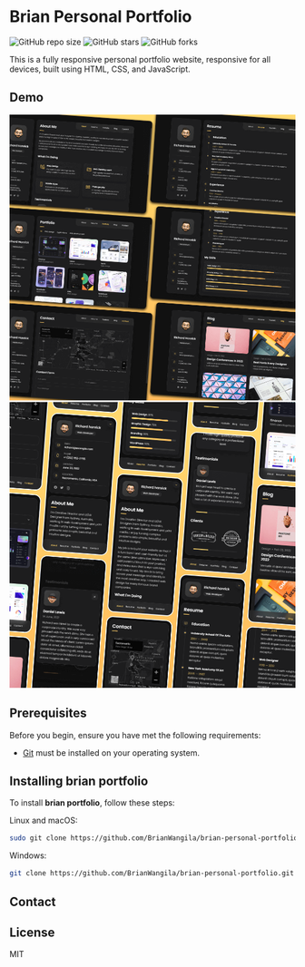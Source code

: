 # Brian Personal Portfolio

![GitHub repo size](https://img.shields.io/github/repo-size/BrianWangila/brian-personal-portfolio)
![GitHub stars](https://img.shields.io/github/stars/BrianWangila/brian-personal-portfolio?style=social)
![GitHub forks](https://img.shields.io/github/forks/BrianWangila/brian-personal-portfolio?style=social)
<!-- [![Twitter Follow](https://img.shields.io/twitter/follow/codewithsadee_?style=social)](https://twitter.com/intent/follow?screen_name=codewithsadee_) -->

This is a fully responsive personal portfolio website, responsive for all devices, built using HTML, CSS, and JavaScript.

## Demo

![brian Desktop Demo](./website-demo-image/desktop1.png "Desktop Demo")
![brian Mobile Demo](./website-demo-image/mobile1.png "Mobile Demo")

## Prerequisites

Before you begin, ensure you have met the following requirements:

* [Git](https://git-scm.com/downloads "Download Git") must be installed on your operating system.

## Installing brian portfolio

To install **brian portfolio**, follow these steps:

Linux and macOS:

```bash
sudo git clone https://github.com/BrianWangila/brian-personal-portfolio.git
```

Windows:

```bash
git clone https://github.com/BrianWangila/brian-personal-portfolio.git
```

## Contact

<!-- If you want to contact me you can reach me at [Twitter](https://www.twitter.com/codewithsadee). -->

## License

MIT
